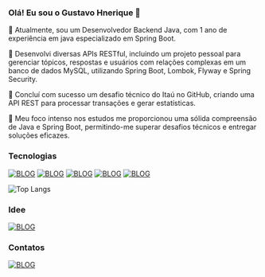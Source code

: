 ### Olá! Eu sou o Gustavo Hnerique 👋

🔭 Atualmente, sou um Desenvolvedor Backend Java, com 1 ano de experiência em java especializado em Spring Boot.

🌱 Desenvolvi diversas APIs RESTful, incluindo um projeto pessoal para gerenciar tópicos, respostas e usuários com relações complexas em um banco de dados MySQL, utilizando Spring Boot, Lombok, Flyway e Spring Security.

👯 Concluí com sucesso um desafio técnico do Itaú no GitHub, criando uma API REST para processar transações e gerar estatísticas.

💬 Meu foco intenso nos estudos me proporcionou uma sólida compreensão de Java e Spring Boot, permitindo-me superar desafios técnicos e entregar soluções eficazes.

### Tecnologias

[![BLOG](https://img.shields.io/badge/Java-ED8B00?style=for-the-badge&logo=openjdk&logoColor=white)]() 
[![BLOG](https://img.shields.io/badge/Spring-6DB33F?style=for-the-badge&logo=spring&logoColor=white)]()
[![BLOG](https://img.shields.io/badge/MySQL-00000F?style=for-the-badge&logo=mysql&logoColor=white)]()
[![BLOG](https://img.shields.io/badge/GIT-E44C30?style=for-the-badge&logo=git&logoColor=white)]()
[![BLOG](https://img.shields.io/badge/Eclipse-2C2255?style=for-the-badge&logo=eclipse&logoColor=white)]()

![Top Langs](https://github-readme-stats.vercel.app/api/top-langs/?username=Kiraruto&layout=compact&theme=transparent)

### Idee

[![BLOG](https://img.shields.io/badge/IntelliJ_IDEA-000000.svg?style=for-the-badge&logo=intellij-idea&logoColor=white)]()

### Contatos

[![BLOG](https://img.shields.io/badge/LinkedIn-0077B5?style=for-the-badge&logo=linkedin&logoColor=white)](https://www.linkedin.com/in/gustavo-henrique-b-queiroz123/)

